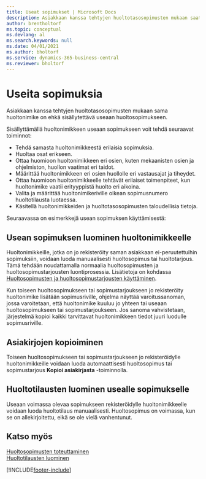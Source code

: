 ```yaml
---
title: Useat sopimukset | Microsoft Docs
description: Asiakkaan kanssa tehtyjen huoltotasosopimusten mukaan saatetaan sama huoltonimike joutua sisällyttämään useaan huoltosopimukseen.
author: brentholtorf
ms.topic: conceptual
ms.devlang: al
ms.search.keywords: null
ms.date: 04/01/2021
ms.author: bholtorf
ms.service: dynamics-365-business-central
ms.reviewer: bholtorf
---
```

# <a name="multiple-contracts"></a>Useita sopimuksia
Asiakkaan kanssa tehtyjen huoltotasosopimusten mukaan sama huoltonimike on ehkä sisällytettävä useaan huoltosopimukseen.  
  
Sisällyttämällä huoltonimikkeen useaan sopimukseen voit tehdä seuraavat toiminnot:  
  
* Tehdä samasta huoltonimikkeestä erilaisia sopimuksia.  
* Huoltaa osat erikseen.  
* Ottaa huomioon huoltonimikkeen eri osien, kuten mekaanisten osien ja ohjelmiston, huollon vaatimat eri taidot.  
* Määrittää huoltonimikkeen eri osien huollolle eri vastausajat ja tiheydet.  
* Ottaa huomioon huoltonimikkeelle tehtävät erilaiset toimenpiteet, kun huoltonimike vaatii erityyppistä huolto eri aikoina.  
* Valita ja määrittää huoltonimikeriville oikean sopimusnumero huoltotilausta luotaessa.  
* Käsitellä huoltonimikkeiden ja huoltotasosopimusten taloudellisia tietoja.  
  
Seuraavassa on esimerkkejä usean sopimuksen käyttämisestä:  
  
## <a name="creating-multiple-contracts-per-service-item"></a>Usean sopimuksen luominen huoltonimikkeelle
Huoltonimikkeille, jotka on jo rekisteröity saman asiakkaan ei-peruutettuihin sopimuksiin, voidaan luoda manuaalisesti huoltosopimus tai huoltotarjous. Tämä tehdään noudattamalla normaalia huoltosopimusten ja huoltosopimustarjousten luontiprosessia. Lisätietoja on kohdassa [Huoltosopimusten ja huoltosopimustarjousten käyttäminen](service-how-to-create-service-contracts-and-service-contract-quotes.md).  
  
Kun toiseen huoltosopimukseen tai sopimustarjoukseen jo rekisteröity huoltonimike lisätään sopimusriville, ohjelma näyttää varoitussanoman, jossa varoitetaan, että huoltonimike kuuluu jo yhteen tai useaan huoltosopimukseen tai sopimustarjoukseen. Jos sanoma vahvistetaan, järjestelmä kopioi kaikki tarvittavat huoltonimikkeen tiedot juuri luodulle sopimusriville.  
  
## <a name="copying-documents"></a>Asiakirjojen kopioiminen
Toiseen huoltosopimukseen tai sopimustarjoukseen jo rekisteröidylle huoltonimikkeille voidaan luoda automaattisesti huoltosopimus tai sopimustarjous **Kopioi asiakirjasta** -toiminnolla.  
  
## <a name="creating-service-orders-for-multiple-contracts"></a>Huoltotilausten luominen usealle sopimukselle
Useaan voimassa olevaa sopimukseen rekisteröidylle huoltonimikkeelle voidaan luoda huoltotilaus manuaalisesti. Huoltosopimus on voimassa, kun se on allekirjoitettu, eikä se ole vielä vanhentunut.  
  
## <a name="see-also"></a>Katso myös
[Huoltosopimusten toteuttaminen](service-fulfill-service-contracts.md)  
[Huoltotilausten luominen](service-how-to-create-service-orders.md)  


[!INCLUDE[footer-include](includes/footer-banner.md)]
